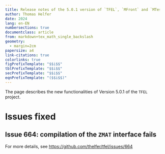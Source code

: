 ```yaml
---
title: Release notes of the 5.0.1 version of `TFEL`, `MFront` and `MTest`
author: Thomas Helfer
date: 2024
lang: en-EN
numbersections: true
documentclass: article
from: markdown+tex_math_single_backslash
geometry:
  - margin=2cm
papersize: a4
link-citations: true
colorlinks: true
figPrefixTemplate: "$$i$$"
tblPrefixTemplate: "$$i$$"
secPrefixTemplate: "$$i$$"
eqnPrefixTemplate: "($$i$$)"
---
```


The page describes the new functionalities of Version 5.0.1 of the
`TFEL` project.
 
# Issues fixed

## Issue 664: compilation of the `ZMAT` interface  fails

For more details, see <https://github.com/thelfer/tfel/issues/664>

